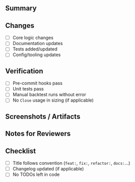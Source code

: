 ## Summary
<!-- Concisely explain what the PR changes. -->

## Changes
- [ ] Core logic changes
- [ ] Documentation updates
- [ ] Tests added/updated
- [ ] Config/tooling updates

## Verification
<!-- Steps taken to verify the change works as intended. -->
- [ ] Pre-commit hooks pass
- [ ] Unit tests pass
- [ ] Manual backtest runs without error
- [ ] No `Close` usage in sizing (if applicable)

## Screenshots / Artifacts
<!-- Optional: paste backtest stats or artifact links. -->

## Notes for Reviewers
<!-- Optional: anything reviewers should pay attention to. -->

## Checklist
- [ ] Title follows convention (`feat:`, `fix:`, `refactor:`, `docs:`…)
- [ ] Changelog updated (if applicable)
- [ ] No TODOs left in code
